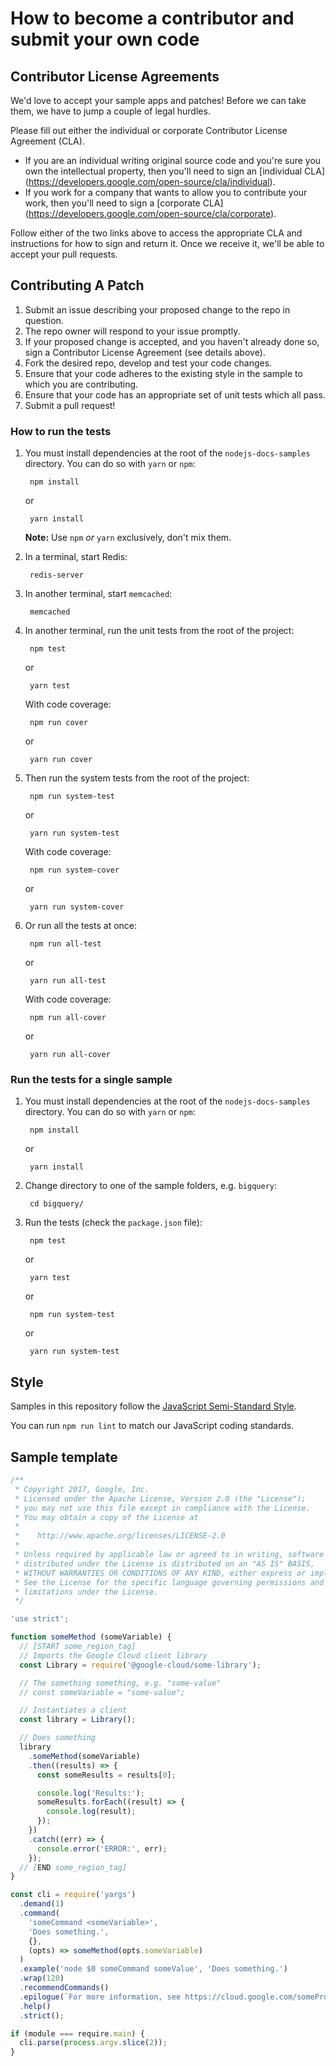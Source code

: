 # How to become a contributor and submit your own code

## Contributor License Agreements

We'd love to accept your sample apps and patches! Before we can take them, we
have to jump a couple of legal hurdles.

Please fill out either the individual or corporate Contributor License Agreement
(CLA).

  * If you are an individual writing original source code and you're sure you
    own the intellectual property, then you'll need to sign an [individual CLA]
    (https://developers.google.com/open-source/cla/individual).
  * If you work for a company that wants to allow you to contribute your work,
    then you'll need to sign a [corporate CLA]
    (https://developers.google.com/open-source/cla/corporate).

Follow either of the two links above to access the appropriate CLA and
instructions for how to sign and return it. Once we receive it, we'll be able to
accept your pull requests.

## Contributing A Patch

1. Submit an issue describing your proposed change to the repo in question.
1. The repo owner will respond to your issue promptly.
1. If your proposed change is accepted, and you haven't already done so, sign a Contributor License Agreement (see details above).
1. Fork the desired repo, develop and test your code changes.
1. Ensure that your code adheres to the existing style in the sample to which you are contributing.
1. Ensure that your code has an appropriate set of unit tests which all pass.
1. Submit a pull request!

### How to run the tests

1. You must install dependencies at the root of the `nodejs-docs-samples`
directory. You can do so with `yarn` or `npm`:

        npm install

    or

        yarn install

    **Note:** Use `npm` *or* `yarn` exclusively, don't mix them.

1. In a terminal, start Redis:

        redis-server

1. In another terminal, start `memcached`:

        memcached

1. In another terminal, run the unit tests from the root of the project:

        npm test

    or

        yarn test

    With code coverage:

        npm run cover

    or

        yarn run cover

1. Then run the system tests from the root of the project:

        npm run system-test

    or

        yarn run system-test

    With code coverage:

        npm run system-cover

    or

        yarn run system-cover

1. Or run all the tests at once:

        npm run all-test

    or

        yarn run all-test

    With code coverage:

        npm run all-cover

    or

        yarn run all-cover

### Run the tests for a single sample

1. You must install dependencies at the root of the `nodejs-docs-samples`
directory. You can do so with `yarn` or `npm`:

        npm install

    or

        yarn install

1. Change directory to one of the sample folders, e.g. `bigquery`:

        cd bigquery/

1. Run the tests (check the `package.json` file):

        npm test

    or

        yarn test

    or

        npm run system-test

    or

        yarn run system-test

## Style

Samples in this repository follow the [JavaScript Semi-Standard
Style](https://github.com/Flet/semistandard).

You can run `npm run lint` to match our JavaScript coding standards.

## Sample template

```js
/**
 * Copyright 2017, Google, Inc.
 * Licensed under the Apache License, Version 2.0 (the "License");
 * you may not use this file except in compliance with the License.
 * You may obtain a copy of the License at
 *
 *    http://www.apache.org/licenses/LICENSE-2.0
 *
 * Unless required by applicable law or agreed to in writing, software
 * distributed under the License is distributed on an "AS IS" BASIS,
 * WITHOUT WARRANTIES OR CONDITIONS OF ANY KIND, either express or implied.
 * See the License for the specific language governing permissions and
 * limitations under the License.
 */

'use strict';

function someMethod (someVariable) {
  // [START some_region_tag]
  // Imports the Google Cloud client library
  const Library = require('@google-cloud/some-library');

  // The something something, e.g. "some-value"
  // const someVariable = "some-value";

  // Instantiates a client
  const library = Library();

  // Does something
  library
    .someMethod(someVariable)
    .then((results) => {
      const someResults = results[0];

      console.log('Results:');
      someResults.forEach((result) => {
        console.log(result);
      });
    })
    .catch((err) => {
      console.error('ERROR:', err);
    });
  // [END some_region_tag]
}

const cli = require('yargs')
  .demand(1)
  .command(
    'someCommand <someVariable>',
    'Does something.',
    {},
    (opts) => someMethod(opts.someVariable)
  )
  .example('node $0 someCommand someValue', 'Does something.')
  .wrap(120)
  .recommendCommands()
  .epilogue(`For more information, see https://cloud.google.com/someProduct/docs`)
  .help()
  .strict();

if (module === require.main) {
  cli.parse(process.argv.slice(2));
}
```
